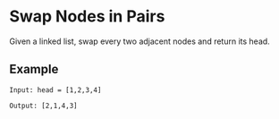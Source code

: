 # Swap Nodes in Pairs

Given a linked list, swap every two adjacent nodes and return its head.

## Example
```
Input: head = [1,2,3,4]

Output: [2,1,4,3]
```
